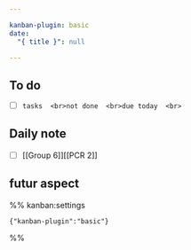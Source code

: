 ```yaml
---

kanban-plugin: basic
date:
  "{ title }": null

---
```


## To do

- [ ] ```tasks  <br>not done  <br>due today  <br>```


## Daily note

- [ ] [[Group 6]][[PCR 2]]


## futur aspect





%% kanban:settings
```
{"kanban-plugin":"basic"}
```
%%